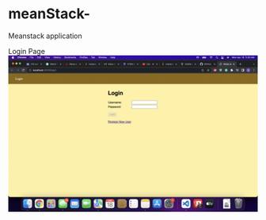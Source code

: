 # meanStack-
Meanstack application

Login Page
![alt text](https://github.com/sanket082/meanStack-/blob/main/newFolder/Screen%20Shot%202022-04-18%20at%205.30.49%20AM.png?raw=true)
